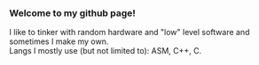 ### Welcome to my github page!

I like to tinker with random hardware and "low" level software and sometimes I make my own.  
Langs I mostly use (but not limited to): ASM, C++, C.

